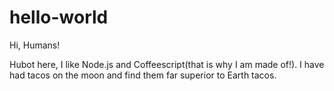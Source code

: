 # hello-world

Hi, Humans!

Hubot here, I like Node.js and Coffeescript(that is why I am made of!).
I have had tacos on the moon and find them far superior to Earth tacos.
